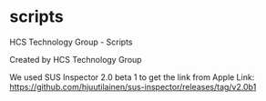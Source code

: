 # scripts
HCS Technology Group - Scripts

Created by HCS Technology Group

We used SUS Inspector 2.0 beta 1 to get the link from Apple
Link: https://github.com/hjuutilainen/sus-inspector/releases/tag/v2.0b1
